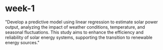 # week-1
"Develop a predictive model using linear regression to estimate solar power output, analyzing the impact of weather conditions, temperature, and seasonal fluctuations. This study aims to enhance the efficiency and reliability of solar energy systems, supporting the transition to renewable energy sources."
